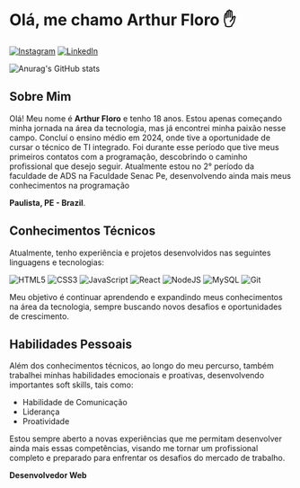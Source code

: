 # Olá, me chamo Arthur Floro ✋

[![Instagram](https://img.shields.io/badge/-Instagram-%23E4405F?style=for-the-badge&logo=instagram&logoColor=white)](https://www.instagram.com/arthur_floro/) 
[![LinkedIn](https://img.shields.io/badge/LinkedIn-0077B5?style=for-the-badge&logo=linkedin&logoColor=white)](https://www.linkedin.com/in/arthur-floro-flr06/)

![Anurag's GitHub stats](https://github-readme-stats.vercel.app/api?username=ArthurFloro&show_icons=true&theme=radical)


## Sobre Mim

Olá! Meu nome é **Arthur Floro** e tenho 18 anos. Estou apenas começando minha jornada na área da tecnologia, mas já encontrei minha paixão nesse campo. Concluí o ensino médio em 2024, onde tive a oportunidade de cursar o técnico de TI integrado. Foi durante esse período que tive meus primeiros contatos com a programação, descobrindo o caminho profissional que desejo seguir. Atualmente estou no 2° período da faculdade de ADS na Faculdade Senac Pe, desenvolvendo ainda mais meus conhecimentos na programação

 **Paulista, PE - Brazil**.

## Conhecimentos Técnicos

Atualmente, tenho experiência e projetos desenvolvidos nas seguintes linguagens e tecnologias:

![HTML5](https://img.shields.io/badge/HTML5-E34F26?style=for-the-badge&logo=html5&logoColor=white)
![CSS3](https://img.shields.io/badge/CSS3-1572B6?style=for-the-badge&logo=css3&logoColor=white)
![JavaScript](https://img.shields.io/badge/JavaScript-F7DF1E?style=for-the-badge&logo=javascript&logoColor=black)
![React](https://shields.io/badge/react-black?logo=react&style=for-the-badge)
![NodeJS](https://img.shields.io/badge/node.js-6DA55F?style=for-the-badge&logo=node.js&logoColor=white) ![MySQL](https://img.shields.io/badge/MySQL-00000F?style=for-the-badge&logo=mysql&logoColor=white)
![Git](https://img.shields.io/badge/GIT-E44C30?style=for-the-badge&logo=git&logoColor=white)


Meu objetivo é continuar aprendendo e expandindo meus conhecimentos na área da tecnologia, sempre buscando novos desafios e oportunidades de crescimento.

## Habilidades Pessoais

Além dos conhecimentos técnicos, ao longo do meu percurso, também trabalhei minhas habilidades emocionais e proativas, desenvolvendo importantes soft skills, tais como:

- Habilidade de Comunicação
- Liderança
- Proatividade

Estou sempre aberto a novas experiências que me permitam desenvolver ainda mais essas competências, visando me tornar um profissional completo e preparado para enfrentar os desafios do mercado de trabalho.




**Desenvolvedor Web**
